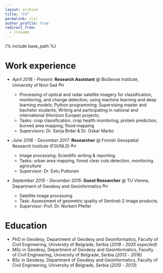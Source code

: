 ```yaml
---
layout: archive
title: "CV"
permalink: /cv/
author_profile: true
redirect_from:
  - /resume
---
```


{% include base_path %}

Work experience
======
* _April 2018 - Present_: **Research Assistant** @ BioSense Institute, University of Novi Sad <img src="https://upload.wikimedia.org/wikipedia/commons/thumb/f/ff/Flag_of_Serbia.svg/255px-Flag_of_Serbia.svg.png" alt="Austrian Flag" width="20" height="16">
  * Processing of optical and radar satellite imagery for classification, monitoring, and change detection, using machine learning and deep learning models; Python programming; Supervising master and bachelor students;       Writing and participating in national and international (Horizion Europe) projects;
  * Tasks: crop classification, crop health monitoring, protein prediction, burned area mapping, flood mapping
  * Supervisors: Dr. Sanja Brdar & Dr. Oskar Marko

* _June 2016 - December 2017_: **Researcher** @ Finnish Geospatial Research Institute (FGI/NLS) <img src="https://upload.wikimedia.org/wikipedia/commons/thumb/b/bc/Flag_of_Finland.svg/255px-Flag_of_Finland.svg.png" alt="Austrian Flag" width="20" height="16">
  * Image processing; Scientific writing & reporting
  * Tasks: urban area mapping, forest clear cuts detection, monitoring agriculture
  * Supervisor: Dr. Eetu Puttonen
 
* _September 2015 - December 2015_: **Guest Researcher** @ TU Vienna, Department of Geodesy and Geoinformatics <img src="https://upload.wikimedia.org/wikipedia/commons/4/41/Flag_of_Austria.svg" alt="Austrian Flag" width="20" height="16">
  * Satellite image processing
  * Task: Assessment of geometric quality of Sentinel-2 image products.
  * Supervisor: Prof. Dr. Norbert Pfeifer
    
Education
======
* PhD in Geodesy, Department of Geodesy and Geoinformatics, Faculty of Civil Engineering, University of Belgrade, Serbia (_2018_ - _2025 expected_)
* MSc in Geodesy, Department of Geodesy and Geoinformatics, Faculty of Civil Engineering, University of Belgrade, Serbia (_2013_ - _2016_)
* BSc in Geodesy, Department of Geodesy and Geoinformatics, Faculty of Civil Engineering, University of Belgrade, Serbia (_2010_ - _2013_)

<!---
Skills
======
* Skill 1
* Skill 2
  * Sub-skill 2.1
  * Sub-skill 2.2
  * Sub-skill 2.3
* Skill 3

Publications
======
  <ul>{% for post in site.publications reversed %}
    {% include archive-single-cv.html %}
  {% endfor %}</ul>
  
Talks
======
  <ul>{% for post in site.talks reversed %}
    {% include archive-single-talk-cv.html  %}
  {% endfor %}</ul>
  
Teaching
======
  <ul>{% for post in site.teaching reversed %}
    {% include archive-single-cv.html %}
  {% endfor %}</ul>
  
Service and leadership
======
* Currently signed in to 43 different slack teams
-->
